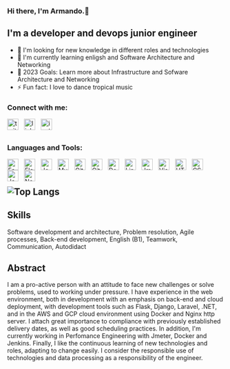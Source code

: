 ### Hi there, I'm Armando.👋

## I'm a developer and devops junior engineer
- 🔭 I'm looking for new knowledge in different roles and technologies
- 🌱 I'm currently learning enligsh and Software Architecture and Networking
- 🥅 2023 Goals: Learn more about Infrastructure and Sofware Architecture and Networking
- ⚡ Fun fact: I love to dance tropical music

### Connect with me:
[<img align="left" alt="twitter" width="26px" src="https://cdn.jsdelivr.net/npm/simple-icons@7.5.0/icons/twitter.svg" style="padding-right:10px;" />](https://twitter.com/ArmandoRosGall1#gh-light-mode-only)
[<img align="left" alt="linkedin" width="26px" src="https://cdn.jsdelivr.net/npm/simple-icons@7.5.0/icons/linkedin.svg" style="padding-right:10px;" />](http://www.linkedin.com/in/armando-r%C3%ADos-gallego-a3395b1b3#gh-light-mode-only)
[<img align="left" alt="instagram" width="26px" src="https://cdn.jsdelivr.net/npm/simple-icons@7.5.0/icons/instagram.svg" style="padding-right:10px;" />](https://instagram.com/ariosg55#gh-light-mode-only)

<br /><br />
### Languages and Tools:
<img align="left" alt="FastApi" width="26px" src="https://cdn.jsdelivr.net/npm/simple-icons@3.13.0/icons/fastapi.svg" style="padding-right:10px;" />
<img align="left" alt="Flask" width="26px" src="https://cdn.jsdelivr.net/npm/simple-icons@3.13.0/icons/flask.svg" style="padding-right:10px;" />
<img align="left" alt="Jenkins" width="26px" src="https://cdn.jsdelivr.net/npm/simple-icons@3.13.0/icons/jenkins.svg" style="padding-right:10px;" />
<img align="left" alt="MySQL" width="26px" src="https://cdn.jsdelivr.net/gh/devicons/devicon/icons/mysql/mysql-original.svg" style="padding-right:10px;" />
<img align="left" alt="Git" width="26px" src="https://cdn.jsdelivr.net/gh/devicons/devicon/icons/git/git-original.svg" style="padding-right:10px;" />
<img align="left" alt="GitHub" width="26px" src="https://user-images.githubusercontent.com/3369400/139447912-e0f43f33-6d9f-45f8-be46-2df5bbc91289.png" style="padding-right:10px;" />
<img align="left" alt="Docker" width="26px" src="https://cdn.jsdelivr.net/npm/simple-icons@3.13.0/icons/docker.svg" style="padding-right:10px;" />
<img align="left" alt="Linux" width="26px" src="https://cdn.jsdelivr.net/npm/simple-icons@7.5.0/icons/linux.svg" style="padding-right:10px;" />
<img align="left" alt="Jmeter" width="26px" src="https://cdn.jsdelivr.net/npm/simple-icons@7.5.0/icons/apachejmeter.svg" style="padding-right:10px;" />
<img align="left" alt="Visual Studio Code" width="26px" src="https://cdn.jsdelivr.net/gh/devicons/devicon/icons/vscode/vscode-original.svg" style="padding-right:10px;" />
<img align="left" alt="HTML5" width="26px" src="https://cdn.jsdelivr.net/gh/devicons/devicon/icons/html5/html5-original.svg" style="padding-right:10px;" />
<img align="left" alt="CSS3" width="26px" src="https://cdn.jsdelivr.net/gh/devicons/devicon/icons/css3/css3-original.svg" style="padding-right:10px;" />
<img align="left" alt="JavaScript" width="26px" src="https://cdn.jsdelivr.net/gh/devicons/devicon/icons/javascript/javascript-original.svg" style="padding-right:10px;" />
<img align="left" alt="Node.js" width="26px" src="https://cdn.jsdelivr.net/gh/devicons/devicon/icons/nodejs/nodejs-original.svg" style="padding-right:10px;" />

<br />
<br />



![Top Langs](https://github-readme-stats.vercel.app/api/top-langs/?username=armando555&hide=css,assembly,scilab,less&langs_count=10&show_icons=true&theme=prussian&layout=compact&hide_border=true&count_private=true)
---

## Skills

Software development and architecture, Problem resolution, Agile processes, Back-end development, English (B1), Teamwork, Communication, Autodidact

## Abstract
I am a pro-active person with an attitude to face new challenges or solve problems, used to working under pressure. I have experience in the web environment, both in development with an emphasis on back-end and cloud deployment, with development tools such as Flask, Django, Laravel, .NET, and in the AWS and GCP cloud environment using Docker and Nginx http server. I attach great importance to compliance with previously established delivery dates, as well as good scheduling practices. In addition, I'm currently working in Perfomance Engineering with Jmeter, Docker and Jenkins. Finally, I like the continuous learning of new technologies and roles, adapting to change easily. I consider the responsible use of technologies and data processing as a responsibility of the engineer.
